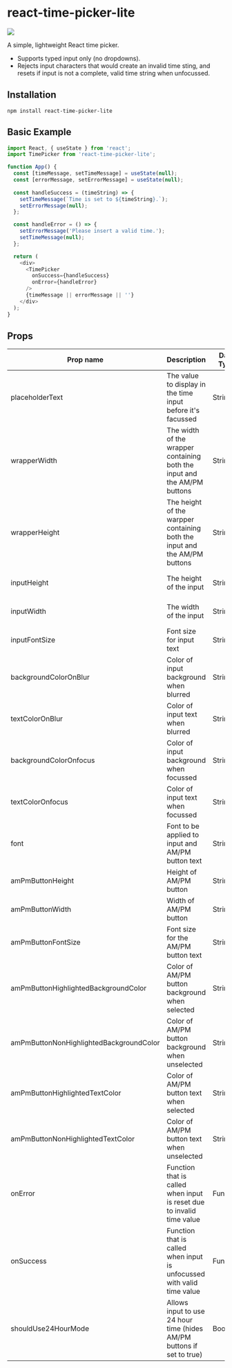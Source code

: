 # react-time-picker-lite

![](https://res.cloudinary.com/dcupoxygs/image/upload/v1576028452/react-time-picker/demo2.gif)

A simple, lightweight React time picker.

* Supports typed input only (no dropdowns).
* Rejects input characters that would create an invalid time sting, and resets if input is not a complete, valid time string when unfocussed.

## Installation

`npm install react-time-picker-lite`


## Basic Example

```js
import React, { useState } from 'react';
import TimePicker from 'react-time-picker-lite';

function App() {
  const [timeMessage, setTimeMessage] = useState(null);
  const [errorMessage, setErrorMessage] = useState(null);
  
  const handleSuccess = (timeString) => {
    setTimeMessage(`Time is set to ${timeString}.`);
    setErrorMessage(null);
  };

  const handleError = () => {
    setErrorMessage('Please insert a valid time.');
    setTimeMessage(null);
  };

  return (
    <div>
      <TimePicker
        onSuccess={handleSuccess}
        onError={handleError}
      />
      {timeMessage || errorMessage || ''}
    </div>
  );
}
```

## Props

|Prop name|Description|Data Type|Default Value|
|----|----|----|----|
|placeholderText|The value to display in the time input before it's facussed|String|'Set Time'|
|wrapperWidth|The width of the wrapper containing both the input and the AM/PM buttons|String|'120px'|
|wrapperHeight|The height of the warpper containing both the input and the AM/PM buttons|String|'150px'|
|inputHeight|The height of the input|String|'30%' (of the wrapper)|
|inputWidth|The width of the input|String|'100%' (of the wrapper)|
|inputFontSize|Font size for input text|String|'20px'|
|backgroundColorOnBlur|Color of input background when blurred|String|'#000' (black)|
|textColorOnBlur|Color of input text when blurred|String|'#FFF' (white)|
|backgroundColorOnfocus|Color of input background when focussed|String|'#FFF' (white)|
|textColorOnfocus|Color of input text when focussed|String|'#000' (black)|
|font|Font to be applied to input and AM/PM button text|String|'inherit'|
|amPmButtonHeight|Height of AM/PM button|String|'25%' (of the wrapper)|
|amPmButtonWidth|Width of AM/PM button|String|'25%' (of the wrapper)|
|amPmButtonFontSize|Font size for the AM/PM button text|String|'10px'|
|amPmButtonHighlightedBackgroundColor|Color of AM/PM button background when selected|String|'#000' (black)|
|amPmButtonNonHighlightedBackgroundColor|Color of AM/PM button background when unselected|String|'#FFF' (white)|
|amPmButtonHighlightedTextColor|Color of AM/PM button text when selected|String|'#FFF' (white)|
|amPmButtonNonHighlightedTextColor|Color of AM/PM button text when unselected|String|'#000' (black)|
|onError|Function that is called when input is reset due to invalid time value|Function|() => null|
|onSuccess|Function that is called when input is unfocussed with valid time value|Function|() => null|
|shouldUse24HourMode|Allows input to use 24 hour time (hides AM/PM buttons if set to true)|Boolean|false|